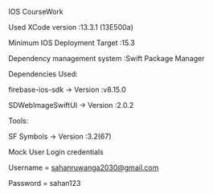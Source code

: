 IOS CourseWork

Used XCode version :13.3.1 (13E500a)

Minimum IOS Deployment Target :15.3

Dependency management system :Swift Package Manager

Dependencies Used:

firebase-ios-sdk -> Version :v8.15.0

SDWebImageSwiftUI -> Version :2.0.2

Tools:

SF Symbols -> Version :3.2(67)

Mock User Login credentials

Username = sahanruwanga2030@gmail.com

Password = sahan123
